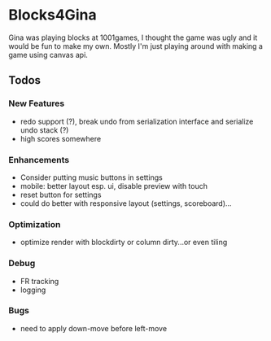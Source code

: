# Blocks4Gina

Gina was playing blocks at 1001games, I thought the game was ugly and it would be fun to make my own. Mostly I'm just playing around with making a game using canvas api.

## Todos
### New Features
 - redo support (?), break undo from serialization interface and serialize undo stack (?)
 - high scores somewhere

### Enhancements
 - Consider putting music buttons in settings
 - mobile: better layout esp. ui, disable preview with touch
 - reset button for settings
 - could do better with responsive layout (settings, scoreboard)...

### Optimization
 - optimize render with blockdirty or column dirty...or even tiling

### Debug
 - FR tracking
 - logging

### Bugs
 - need to apply down-move before left-move